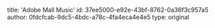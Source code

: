 title: 'Adobe Mall Music'
id: 37ee5000-e92e-43bf-8762-0a36f3c957a5
author: 0fdcfcab-9dc5-4bdc-a78c-4fa4eca4e4e5
type: original
